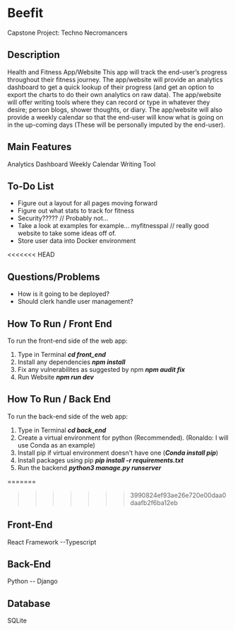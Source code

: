 # Beefit
Capstone Project: Techno Necromancers

## Description
Health and Fitness App/Website
This app will track the end-user’s progress throughout their fitness journey. The app/website will provide an analytics dashboard to get a quick lookup of their progress (and get an option to export the charts to do their own analytics on raw data). The app/website will offer writing tools where they can record or type in whatever they desire; person blogs, shower thoughts, or diary. The app/website will also provide a weekly calendar so that the end-user will know what is going on in the up-coming days (These will be personally imputed by the end-user).

## Main Features
Analytics Dashboard
Weekly Calendar
Writing Tool

## To-Do List
* Figure out a layout for all pages moving forward
* Figure out what stats to track for fitness
* Security????? // Probably not...
* Take a look at examples for example... myfitnesspal // really good website to take some ideas off of.
* Store user data into Docker environment

<<<<<<< HEAD
## Questions/Problems
* How is it going to be deployed?
* Should clerk handle user management?

## How To Run / Front End
To run the front-end side of the web app:

1. Type in Terminal ***cd front_end***
3. Install any dependencies ***npm install***
4. Fix any vulnerabilites as suggested by npm ***npm audit fix***
5. Run Website ***npm run dev***

## How To Run / Back End
To run the back-end side of the web app:
1. Type in Terminal ***cd back_end***
2. Create a virtual environment for python (Recommended). (Ronaldo: I will use Conda as an example)
3. Install pip if virtual environment doesn't have one (***Conda install pip***)
4. Install packages using pip ***pip install -r requirements.txt***
5. Run the backend ***python3 manage.py runserver***

=======
>>>>>>> 3990824ef93ae26e720e00daa0daafb2f6ba12eb
## Front-End
React Framework --Typescript

## Back-End
Python -- Django

## Database
SQLite